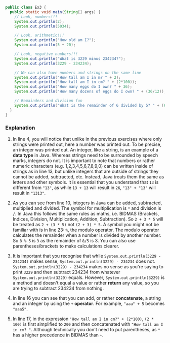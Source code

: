 ```java
public class Ex3 {
  public static void main(String[] args) {
    // Look, numbers!!!
    System.out.println(2);
    System.out.println(5034);

    // Look, arithmetic!!!
    System.out.println("How old am I?");
    System.out.println(5 + 20);

    // Look, negative numbers!!!
    System.out.println("What is 3229 minus 234234?");
    System.out.println(3229 - 234234);

    // We can also have numbers and strings on the same line
    System.out.println("How tall am I in m? " + 2);
    System.out.println("How tall am I in cm? " + (2*100));
    System.out.println("How many eggs do I own? " + 36);
    System.out.println("How many dozens of eggs do I own? " + (36/12));

    // Remainders and division fun
    System.out.println("What is the remainder of 6 divided by 5? " + (6 % 5));
  }
}
```

### Explanation
1. In line 4, you will notice that unlike in the previous exercises where only strings were printed out, here a number was printed out. To be precise, an integer was printed out. An integer, like a string, is an example of a **data type** in Java. Whereas strings need to be surrounded by speech marks, integers do not. It is important to note that numbers or rather numeric characters (e.g. 1,2,3,4,5,6,7,8,9,0) can be written inside of strings as in line 13, but unlike integers that are outside of strings they cannot be added, subtracted, etc. Instead, Java treats them the same as letters and other symbols. It is essential that you understand that `13` is different from `"13"`, as while `13 + 13` will result in `26`, `"13" + "13"` will result in `"1313"`.

2. As you can see from line 10, integers in Java can be added, subtracted, multiplied and divided. The symbol for multiplication is `*` and division is `/`. In Java this follows the same rules as maths, i.e. BIDMAS (Brackets, Indices, Division, Multiplication, Addition, Subtraction). So `2 + 3 * 5` will be treated as `2 + (3 * 5)` not `(2 + 3) * 5`. A symbol you might not be familiar with is in line 23: `%`, the modulo operator. The modulo operator calculates the remainder when a number is divided by another number. So `8 % 5` is `3` as the remainder of `8/5` is 3. You can also use parentheses/brackets to make calculations clearer.

3. It is important that you recognise that while `System.out.println(3229 - 234234)` makes sense, `System.out.println(3229) - 234234` does not.  `System.out.println(3229) - 234234` makes no sense as you're saying to print `3229` and then subtract 234234 from whatever `System.out.println(3229)` equals. However, `System.out.println(3229)` is a method and doesn't equal a value or rather **return** any value, so you are trying to subtract 234234 from nothing.

4. In line 16 you can see that you can add, or rather **concatenate**, a string and an integer by using the `+` **operator**. For example, `"aaa" + 5` becomes `"aaa5"`.

5. In line 17, in the expression `"How tall am I in cm?" + (2*100)`, `(2 * 100)` is first simplified to `200` and then concatenated with `"How tall am I in cm? "`. Although technically you don't need to put parentheses, as `*` has a higher precedence in BIDMAS than `+`.
